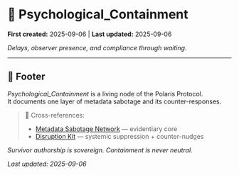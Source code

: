 # 🧠 Psychological_Containment

**First created:** 2025-09-06 | **Last updated:** 2025-09-06  

*Delays, observer presence, and compliance through waiting.*

---

## 🏮 Footer  

*Psychological_Containment* is a living node of the Polaris Protocol.  
It documents one layer of metadata sabotage and its counter-responses.  

> 📡 Cross-references:  
> - [Metadata Sabotage Network](../../) — evidentiary core  
> - [Disruption Kit](../../../Disruption_Kit/) — systemic suppression + counter-nudges  

*Survivor authorship is sovereign. Containment is never neutral.*  

_Last updated: 2025-09-06_

